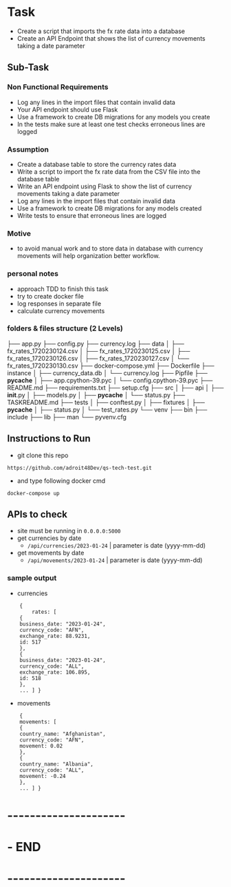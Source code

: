 # Task

- Create a script that imports the fx rate data into a database
- Create an API Endpoint that shows the list of currency movements taking a date parameter

## Sub-Task

### Non Functional Requirements
- Log any lines in the import files that contain invalid data
- Your API endpoint should use Flask
- Use a framework to create DB migrations for any models you create
- In the tests make sure at least one test checks erroneous lines are logged

### Assumption

- Create a database table to store the currency rates data
- Write a script to import the fx rate data from the CSV file into the database table
- Write an API endpoint using Flask to show the list of currency movements taking a date parameter
- Log any lines in the import files that contain invalid data
- Use a framework to create DB migrations for any models created
- Write tests to ensure that erroneous lines are logged


### Motive

- to avoid manual work and to store data in database with currency movements will help organization better workflow.

### personal notes
- approach TDD to finish this task
- try to create docker file
- log responses in separate file
- calculate currency movements

### folders & files structure (2 Levels)

├── app.py
├── config.py
├── currency.log
├── data
│   ├── fx_rates_1720230124.csv
│   ├── fx_rates_1720230125.csv
│   ├── fx_rates_1720230126.csv
│   ├── fx_rates_1720230127.csv
│   └── fx_rates_1720230130.csv
├── docker-compose.yml
├── Dockerfile
├── instance
│   ├── currency_data.db
│   └── currency.log
├── Pipfile
├── __pycache__
│   ├── app.cpython-39.pyc
│   └── config.cpython-39.pyc
├── README.md
├── requirements.txt
├── setup.cfg
├── src
│   ├── api
│   ├── __init__.py
│   ├── models.py
│   ├── __pycache__
│   └── status.py
├── TASKREADME.md
├── tests
│   ├── conftest.py
│   ├── fixtures
│   ├── __pycache__
│   ├── status.py
│   └── test_rates.py
└── venv
    ├── bin
    ├── include
    ├── lib
    ├── man
    └── pyvenv.cfg

## Instructions to Run

- git clone this repo

`https://github.com/adroit48Dev/qs-tech-test.git`

- and type following docker cmd

`docker-compose up`

## APIs to check

- site must be running in `0.0.0.0:5000` 
- get currencies by date 
  - `/api/currencies/2023-01-24` | parameter is date (yyyy-mm-dd)
- get movements by date
  - `/api/movements/2023-01-24` | parameter is date (yyyy-mm-dd)

### sample output

- currencies
```
    { 
        rates: [
    {
    business_date: "2023-01-24",
    currency_code: "AFN",
    exchange_rate: 88.9231,
    id: 517
    },
    {
    business_date: "2023-01-24",
    currency_code: "ALL",
    exchange_rate: 106.895,
    id: 518
    },
    ... ] }
```

- movements
```
    {
    movements: [
    {
    country_name: "Afghanistan",
    currency_code: "AFN",
    movement: 0.02
    },
    {
    country_name: "Albania",
    currency_code: "ALL",
    movement: -0.24
    },
    ... ] }
```

# ---------------------
# - END
# ---------------------